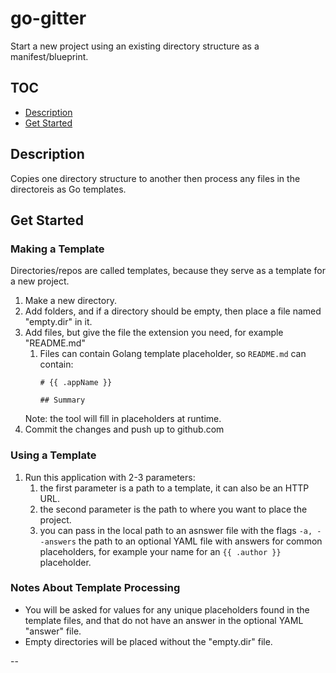 # go-gitter

Start a new project using an existing directory structure as a
manifest/blueprint.

## TOC

* [Description](#description)
* [Get Started](#get-started)

## Description

Copies one directory structure to another then process any files in the
directoreis as Go templates.

## Get Started

### Making a Template

Directories/repos are called templates, because they serve as a template for a
new project.

1. Make a new directory.
2. Add folders, and if a directory should be empty, then place a file named
   "empty.dir" in it.
3. Add files, but give the file the extension you need, for example "README.md"
   1. Files can contain Golang template placeholder, so `README.md` can contain:
      ```gotemplate
      # {{ .appName }}

      ## Summary
      ```
   Note: the tool will fill in placeholders at runtime.
4. Commit the changes and push up to github.com

### Using a Template

1. Run this application with 2-3 parameters:
   1. the first parameter is a path to a template, it can also be an HTTP URL.
   2. the second parameter is the path to where you want to place the project.
   3. you can pass in the local path to an asnswer file with the flags
      `-a, --answers` the path to an optional YAML file with answers for common
      placeholders, for example your name for an
      `{{ .author }}` placeholder.

### Notes About Template Processing

* You will be asked for values for any unique placeholders found in the template
  files, and that do not have an answer in the optional YAML "answer" file.
* Empty directories will be placed without the "empty.dir" file.

--

[Golang text/template]: https://golang.org/pkg/text/template/
